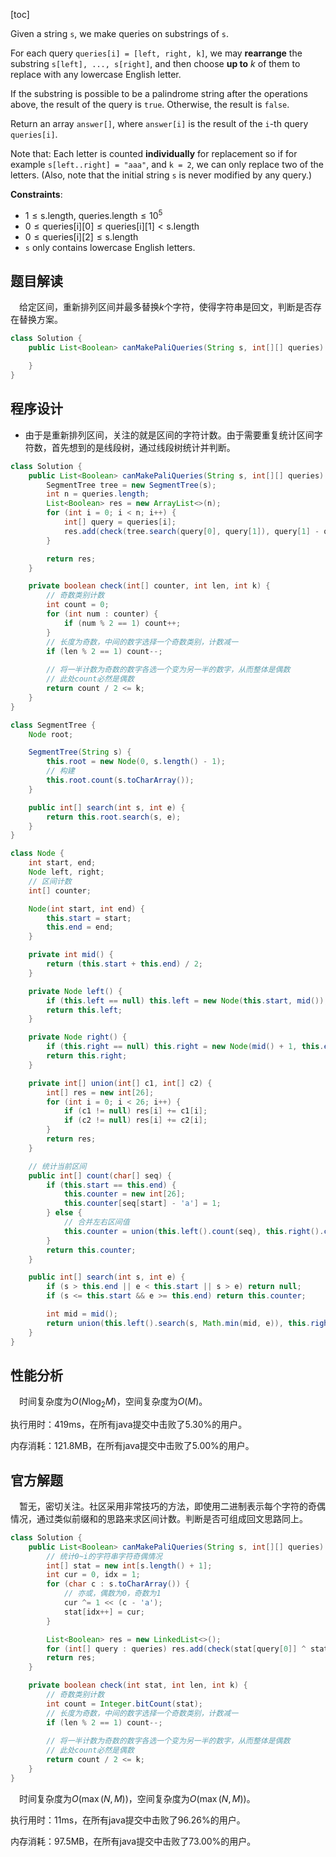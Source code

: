 [toc]

Given a string `s`, we make queries on substrings of `s`.

For each query `queries[i] = [left, right, k]`, we may **rearrange** the substring `s[left], ..., s[right]`, and then choose **up to** $k$ of them to replace with any lowercase English letter. 

If the substring is possible to be a palindrome string after the operations above, the result of the query is `true`. Otherwise, the result is `false`.

Return an array `answer[]`, where `answer[i]` is the result of the `i`-th query `queries[i]`.

Note that: Each letter is counted **individually** for replacement so if for example `s[left..right] = "aaa"`, and `k = 2`, we can only replace two of the letters.  (Also, note that the initial string `s` is never modified by any query.)



**Constraints**:

* $1 \le \text{s.length, queries.length} \le 10^5$
* $0 \le \text{queries[i][0]} \le \text{queries[i][1]} < \text{s.length}$
* $0 \le \text{queries[i][2]} \le \text{s.length}$
* `s` only contains lowercase English letters.



## 题目解读

&emsp;给定区间，重新排列区间并最多替换$k$个字符，使得字符串是回文，判断是否存在替换方案。

```java
class Solution {
    public List<Boolean> canMakePaliQueries(String s, int[][] queries) {

    }
}
```

## 程序设计

* 由于是重新排列区间，关注的就是区间的字符计数。由于需要重复统计区间字符数，首先想到的是线段树，通过线段树统计并判断。

```java
class Solution {
    public List<Boolean> canMakePaliQueries(String s, int[][] queries) {
        SegmentTree tree = new SegmentTree(s);
        int n = queries.length;
        List<Boolean> res = new ArrayList<>(n);
        for (int i = 0; i < n; i++) {
            int[] query = queries[i];
            res.add(check(tree.search(query[0], query[1]), query[1] - query[0] + 1, query[2]));
        } 

        return res;
    }

    private boolean check(int[] counter, int len, int k) {
        // 奇数类别计数
        int count = 0;
        for (int num : counter) {
            if (num % 2 == 1) count++;
        }
        // 长度为奇数，中间的数字选择一个奇数类别，计数减一
        if (len % 2 == 1) count--;
        
        // 将一半计数为奇数的数字各选一个变为另一半的数字，从而整体是偶数
        // 此处count必然是偶数
        return count / 2 <= k;
    }
}

class SegmentTree {
    Node root;

    SegmentTree(String s) {
        this.root = new Node(0, s.length() - 1);
        // 构建
        this.root.count(s.toCharArray());
    }

    public int[] search(int s, int e) {
        return this.root.search(s, e);
    }
}

class Node {
    int start, end;
    Node left, right;
    // 区间计数
    int[] counter;

    Node(int start, int end) {
        this.start = start;
        this.end = end;
    }

    private int mid() {
        return (this.start + this.end) / 2;
    }

    private Node left() {
        if (this.left == null) this.left = new Node(this.start, mid());
        return this.left;
    }

    private Node right() {
        if (this.right == null) this.right = new Node(mid() + 1, this.end);
        return this.right;
    }

    private int[] union(int[] c1, int[] c2) {
        int[] res = new int[26];
        for (int i = 0; i < 26; i++) {
            if (c1 != null) res[i] += c1[i];
            if (c2 != null) res[i] += c2[i];
        }
        return res;
    }

    // 统计当前区间
    public int[] count(char[] seq) {
        if (this.start == this.end) {
            this.counter = new int[26];
            this.counter[seq[start] - 'a'] = 1;
        } else {
            // 合并左右区间值
            this.counter = union(this.left().count(seq), this.right().count(seq));
        }
        return this.counter;
    }

    public int[] search(int s, int e) {
        if (s > this.end || e < this.start || s > e) return null;
        if (s <= this.start && e >= this.end) return this.counter;

        int mid = mid();
        return union(this.left().search(s, Math.min(mid, e)), this.right().search(Math.max(mid + 1, s), e));
    }
}
```

## 性能分析

&emsp;时间复杂度为$O(N\log_2M)$，空间复杂度为$O(M)$。

执行用时：419ms，在所有java提交中击败了5.30%的用户。

内存消耗：121.8MB，在所有java提交中击败了5.00%的用户。

## 官方解题

&emsp;暂无，密切关注。社区采用非常技巧的方法，即使用二进制表示每个字符的奇偶情况，通过类似前缀和的思路来求区间计数。判断是否可组成回文思路同上。

```java
class Solution {
    public List<Boolean> canMakePaliQueries(String s, int[][] queries) {
        // 统计0~i的字符串字符奇偶情况
        int[] stat = new int[s.length() + 1];
        int cur = 0, idx = 1;
        for (char c : s.toCharArray()) {
            // 亦或，偶数为0，奇数为1
            cur ^= 1 << (c - 'a');
            stat[idx++] = cur;
        }

        List<Boolean> res = new LinkedList<>();
        for (int[] query : queries) res.add(check(stat[query[0]] ^ stat[query[1] + 1], query[1] - query[0] + 1, query[2]));
        return res;
    }

    private boolean check(int stat, int len, int k) {
        // 奇数类别计数
        int count = Integer.bitCount(stat);
        // 长度为奇数，中间的数字选择一个奇数类别，计数减一
        if (len % 2 == 1) count--;
        
        // 将一半计数为奇数的数字各选一个变为另一半的数字，从而整体是偶数
        // 此处count必然是偶数
        return count / 2 <= k;
    }
}
```

&emsp;时间复杂度为$O(\max(N, M))$，空间复杂度为$O(\max(N,M))$。

执行用时：11ms，在所有java提交中击败了96.26%的用户。

内存消耗：97.5MB，在所有java提交中击败了73.00%的用户。